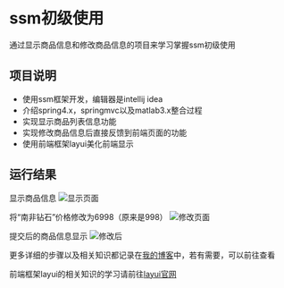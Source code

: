 # ssm初级使用
通过显示商品信息和修改商品信息的项目来学习掌握ssm初级使用

## 项目说明
- 使用ssm框架开发，编辑器是intellij idea
- 介绍spring4.x，springmvc以及matlab3.x整合过程
- 实现显示商品列表信息功能
- 实现修改商品信息后直接反馈到前端页面的功能
- 使用前端框架layui美化前端显示

## 运行结果
显示商品信息
![显示页面](https://raw.githubusercontent.com/2427595858/ssm-getting-started/master/img/%E6%98%BE%E7%A4%BA%E9%A1%B5%E9%9D%A2.png)

将“南非钻石”价格修改为6998（原来是998）
![修改页面](https://github.com/2427595858/ssm-getting-started/blob/master/img/%E4%BF%AE%E6%94%B9%E9%A1%B5%E9%9D%A2.png)

提交后的商品信息显示
![修改后](https://github.com/2427595858/ssm-getting-started/blob/master/img/%E4%BF%AE%E6%94%B9%E5%90%8E.png)

更多详细的步骤以及相关知识都记录在[我的博客](https://2427595858.github.io/2018/04/03/Spring4-SpringMVC-mybatis%E6%95%B4%E5%90%88/)中，若有需要，可以前往查看

前端框架layui的相关知识的学习请前往[layui官网](http://www.layui.com/)
